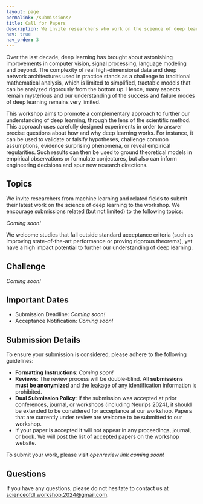 ```yaml
---
layout: page
permalink: /submissions/
title: Call for Papers
description: We invite researchers who work on the science of deep learning to submit their latest work to our workshop. Accepted papers will be presented as posters during the poster sessions. Selected works will also be highlighted as contributed talks.
nav: true
nav_order: 3
---
```


Over the last decade, deep learning has brought about astonishing improvements in computer vision, signal processing, language modeling and beyond.
The complexity of real high-dimensional data and deep network architectures used in practice stands as a challenge to traditional mathematical analysis, which is limited to simplified, tractable models that can be analyzed rigorously from the bottom up.
Hence, many aspects remain mysterious and our understanding of the success and failure modes of deep learning remains very limited.

This workshop aims to promote a complementary approach to further our understanding of deep learning, through the lens of the scientific method. This approach uses carefully designed experiments in order to answer precise questions about how and why deep learning works.
For instance, it can be used to validate or falsify hypotheses, challenge common assumptions, evidence surprising phenomena, or reveal empirical regularities. Such results can then be used to ground theoretical models in empirical observations or formulate conjectures, but also
can inform engineering decisions and spur new research directions.

## Topics

We invite researchers from machine learning and related fields to submit their latest work on the science of deep learning to the workshop. We encourage submissions related (but not limited) to the following topics:

_Coming soon!_

We welcome studies that fall outside standard acceptance criteria (such as improving state-of-the-art performance or proving rigorous theorems), yet have a high impact potential to further our understanding of deep learning.


## Challenge

_Coming soon!_

## Important Dates

*   Submission Deadline: _Coming soon!_
*   Acceptance Notification: _Coming soon!_
<!-- *   Camera-Ready Deadline for Accepted Submissions: `TBD` -->

## Submission Details

To ensure your submission is considered, please adhere to the following guidelines:

* **Formatting Instructions**: _Coming soon!_
*   **Reviews**: The review process will be double-blind. All **submissions must be anonymized** and the leakage of any identification information is prohibited.
*   **Dual Submission Policy**: If the submission was accepted at prior conferences, journal, or workshops (including Neurips 2024), it should be extended to be considered for acceptance at our workshop. Papers that are currently under review are welcome to be submitted to our workshop.
*   If your paper is accepted it will not appear in any proceedings, journal, or book. We will post the list of accepted papers on the workshop website.

To submit your work, please visit _openreview link coming soon!_


## Questions

If you have any questions, please do not hesitate to contact us at [scienceofdl.workshop.2024@gmail.com](mailto:scienceofdl.workshop.2024@gmail.com).
